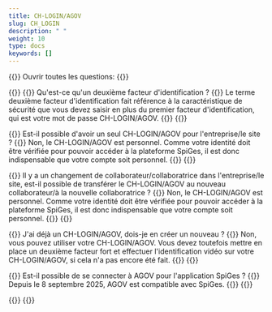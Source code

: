 ```yaml
---
title: CH-LOGIN/AGOV 
slug: CH_LOGIN
description: " "
weight: 10
type: docs
keywords: []
---
```


{{<faqBlock>}}
Ouvrir toutes les questions: {{<collapsibleGroupCommand groupId="CH_LOGIN">}}

{{<numberedList>}}
{{<listItem>}}
Qu'est-ce qu'un deuxième facteur d'identification ?
{{<collapsibleBlock groupId="CH_LOGIN">}}
Le terme deuxième facteur d'identification fait référence à la caractéristique de sécurité que vous devez saisir en plus du premier facteur d'identification, qui est votre mot de passe CH-LOGIN/AGOV.
{{</collapsibleBlock>}}
{{</listItem>}}

{{<listItem>}}
Est-il possible d'avoir un seul CH-LOGIN/AGOV pour l'entreprise/le site ?
{{<collapsibleBlock groupId="CH_LOGIN">}}
Non, le CH-LOGIN/AGOV est personnel. Comme votre identité doit être vérifiée pour pouvoir accéder à la plateforme SpiGes, il est donc indispensable que votre compte soit personnel.
{{</collapsibleBlock>}}
{{</listItem>}}

{{<listItem>}}
Il y a un changement de collaborateur/collaboratrice dans l'entreprise/le site, est-il possible de transférer le CH-LOGIN/AGOV au nouveau collaborateur/à la nouvelle collaboratrice ?
{{<collapsibleBlock groupId="CH_LOGIN">}}
Non, le CH-LOGIN/AGOV est personnel. Comme votre identité doit être vérifiée pour pouvoir accéder à la plateforme SpiGes, il est donc indispensable que votre compte soit personnel.
{{</collapsibleBlock>}}
{{</listItem>}}

{{<listItem>}}
J'ai déjà un CH-LOGIN/AGOV, dois-je en créer un nouveau ?
{{<collapsibleBlock groupId="CH_LOGIN">}}
Non, vous pouvez utiliser votre CH-LOGIN/AGOV. Vous devez toutefois mettre en place un deuxième facteur fort et effectuer l'identification vidéo sur votre CH-LOGIN/AGOV, si cela n'a pas encore été fait.
{{</collapsibleBlock>}}
{{</listItem>}}

{{<listItem>}}
Est-il possible de se connecter à AGOV pour l'application SpiGes ?
{{<collapsibleBlock groupId="CH_LOGIN">}}
Depuis le 8 septembre 2025, AGOV est compatible avec SpiGes.
{{</collapsibleBlock>}}
{{</listItem>}}

{{</numberedList>}}
{{</faqBlock>}}